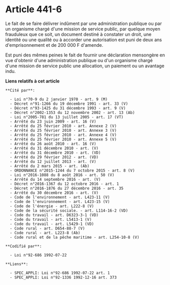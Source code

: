 # Article 441-6

Le fait de se faire délivrer indûment par une administration publique ou par un organisme chargé d'une mission de service
public, par quelque moyen frauduleux que ce soit, un document destiné à constater un droit, une identité ou une qualité ou à
accorder une autorisation est puni de deux ans d'emprisonnement et de 200 000 F d'amende.

Est puni des mêmes peines le fait de fournir une déclaration mensongère en vue d'obtenir d'une administration publique ou
d'un organisme chargé d'une mission de service public une allocation, un paiement ou un avantage indu.

**Liens relatifs à cet article**

	**Cité par**:

	  - Loi n°70-9 du 2 janvier 1970 - art. 9 (M)
	  - Décret n°91-1266 du 19 décembre 1991 - art. 33 (V)
	  - Décret n°93-1425 du 31 décembre 1993 - art. 9 (V)
	  - Décret n°2002-1353 du 12 novembre 2002 - art. 13 (Ab)
	  - Loi n°2005-781 du 13 juillet 2005 - art. 17 (VT)
	  - Arrêté du 23 juin 2009 - art. 16 (V)
	  - Arrêté du 25 février 2010 - art. Annexe 2 (V)
	  - Arrêté du 25 février 2010 - art. Annexe 3 (V)
	  - Arrêté du 25 février 2010 - art. Annexe 4 (V)
	  - Arrêté du 25 février 2010 - art. Annexe 5 (V)
	  - Arrêté du 26 août 2010 - art. 16 (V)
	  - Arrêté du 31 décembre 2010 - art. (V)
	  - Arrêté du 31 décembre 2010 - art. (VD)
	  - Arrêté du 29 février 2012 - art. (VD)
	  - Arrêté du 12 juillet 2013 - art. (V)
	  - Arrêté du 2 mars 2015 - art. (Ab)
	  - ORDONNANCE n°2015-1244 du 7 octobre 2015 - art. 8 (V)
	  - Loi n°2016-1088 du 8 août 2016 - art. 50 (V)
	  - Arrêté du 14 septembre 2016 - art. (V)
	  - Décret n°2016-1367 du 12 octobre 2016 - art. 1
	  - Décret n°2016-1876 du 27 décembre 2016 - art. 35
	  - Arrêté du 30 décembre 2016 - art. (V)
	  - Code de l'environnement - art. L423-11 (V)
	  - Code de l'environnement - art. L423-15 (V)
	  - Code de l'énergie - art. L222-8 (V)
	  - Code de la sécurité sociale. - art. L114-16-2 (VD)
	  - Code du travail - art. D6323-3-1 (VD)
	  - Code du travail - art. L5413-1 (V)
	  - Code du travail - art. L5429-1 (VD)
	  - Code rural - art. D654-88-7 (V)
	  - Code rural - art. L223-8 (Ab)
	  - Code rural et de la pêche maritime - art. L254-10-8 (V)

	**Codifié par**:

	  - Loi n°92-686 1992-07-22

	**Liens**:

	  - SPEC_APPLI: Loi n°92-686 1992-07-22 art. 1
	  - SPEC_APPLI: Loi n°92-1336 1992-12-16 art. 373
